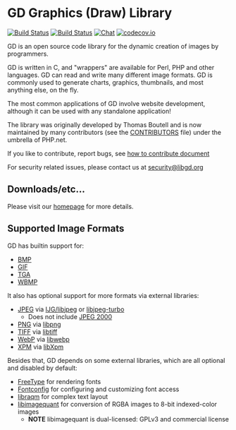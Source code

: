 # GD Graphics (Draw) Library

[![Build Status](https://travis-ci.org/libgd/libgd.svg?branch=master)](https://travis-ci.org/libgd/libgd)
[![Build Status](https://scan.coverity.com/projects/3810/badge.svg)](https://scan.coverity.com/projects/libgd)
[![Chat](https://badges.gitter.im/libgd/libgd.svg)](https://gitter.im/libgd/libgd)
[![codecov.io](https://codecov.io/github/libgd/libgd/coverage.svg?branch=master)](https://codecov.io/github/libgd/libgd/)

GD is an open source code library for the dynamic creation of images by
programmers.

GD is written in C, and "wrappers" are available for Perl, PHP and other
languages. GD can read and write many different image formats. GD is commonly
used to generate charts, graphics, thumbnails, and most anything else, on the
fly.

The most common applications of GD involve website development, although it
can be used with any standalone application!

The library was originally developed by Thomas Boutell and is now maintained
by many contributors (see the [CONTRIBUTORS](CONTRIBUTORS) file) under the
umbrella of PHP.net.

If you like to contribute, report bugs, see [how to contribute document](CONTRIBUTING.md)

For security related issues, please contact us at security@libgd.org

## Downloads/etc...

Please visit our [homepage](http://www.libgd.org/) for more details.

## Supported Image Formats

GD has builtin support for:

* [BMP](https://en.wikipedia.org/wiki/BMP_file_format)
* [GIF](https://en.wikipedia.org/wiki/GIF)
* [TGA](https://en.wikipedia.org/wiki/Truevision_TGA)
* [WBMP](https://en.wikipedia.org/wiki/Wireless_Application_Protocol_Bitmap_Format)

It also has optional support for more formats via external libraries:

* [JPEG](https://en.wikipedia.org/wiki/JPEG) via [IJG/libjpeg](http://www.ijg.org/) or [libjpeg-turbo](http://libjpeg-turbo.virtualgl.org/)
  * Does not include [JPEG 2000](https://en.wikipedia.org/wiki/JPEG_2000)
* [PNG](https://en.wikipedia.org/wiki/Portable_Network_Graphics) via [libpng](http://www.libpng.org/)
* [TIFF](https://en.wikipedia.org/wiki/Tagged_Image_File_Format) via [libtiff](http://www.libtiff.org/)
* [WebP](https://en.wikipedia.org/wiki/WebP) via [libwebp](https://developers.google.com/speed/webp/)
* [XPM](https://en.wikipedia.org/wiki/X_PixMap) via [libXpm](http://xorg.freedesktop.org/)

Besides that, GD depends on some external libraries, which are all optional
and disabled by default:

* [FreeType](https://freetype.org) for rendering fonts
* [Fontconfig](https://fontconfig.org) for configuring and customizing font access
* [libraqm](https://github.com/HOST-Oman/libraqm) for complex text layout
* [libimagequant](https://pngquant.org/lib) for conversion of RGBA images to 8-bit indexed-color images
  * **NOTE** libimagequant is dual-licensed: GPLv3 and commercial license
